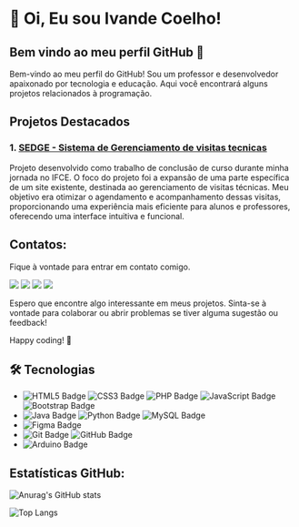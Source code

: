 # 👋 Oi, Eu sou Ivande Coelho!
## Bem vindo ao meu perfil GitHub 👋

Bem-vindo ao meu perfil do GitHub! Sou um professor e desenvolvedor apaixonado por tecnologia e educação. Aqui você encontrará alguns projetos relacionados à programação.



## Projetos Destacados

### 1. [SEDGE  - Sistema de Gerenciamento de visitas tecnicas](https://github.com/IvandeCoelho/SEDGE)

Projeto desenvolvido como trabalho de conclusão de curso durante minha jornada no IFCE. O foco do projeto foi a expansão de uma parte específica de um site existente, destinada ao gerenciamento de visitas técnicas. Meu objetivo era otimizar o agendamento e acompanhamento dessas visitas, proporcionando uma experiência mais eficiente para alunos e professores, oferecendo uma interface intuitiva e funcional.



## Contatos:

Fique à vontade para entrar em contato comigo.
<div>
<a href="https://www.youtube.com/@IvandeCoelho" target="_blank"><img loading="lazy" src="https://img.shields.io/badge/YouTube-FF0000?style=for-the-badge&logo=youtube&logoColor=white" target="_blank"></a>
<a href="https://www.instagram.com/ivande.coelho/" target="_blank"><img loading="lazy" src="https://img.shields.io/badge/-Instagram-%23E4405F?style=for-the-badge&logo=instagram&logoColor=white" target="_blank"></a>
<a href = "mailto:ivandealveslp@gmail.com" title="ivandealveslp@gmail.com"><img loading="lazy" src="https://img.shields.io/badge/Gmail-D14836?style=for-the-badge&logo=gmail&logoColor=white" target="_blank"></a>
<a href="https://www.linkedin.com/in/ivande-coelho-735a41201/" target="_blank"><img loading="lazy" src="https://img.shields.io/badge/-LinkedIn-%230077B5?style=for-the-badge&logo=linkedin&logoColor=white" target="_blank"></a>
</div>

Espero que encontre algo interessante em meus projetos. Sinta-se à vontade para colaborar ou abrir problemas se tiver alguma sugestão ou feedback!

Happy coding! 🚀


## 🛠️ Tecnologias
- ![HTML5 Badge](https://img.shields.io/badge/HTML5-E34F26?style=for-the-badge&logo=html5&logoColor=white)
![CSS3 Badge](https://img.shields.io/badge/CSS3-1572B6?style=for-the-badge&logo=css3&logoColor=white)
![PHP Badge](https://img.shields.io/badge/PHP-777BB4?style=for-the-badge&logo=php&logoColor=white)
![JavaScript Badge](https://img.shields.io/badge/JavaScript-F7DF1E?style=for-the-badge&logo=javascript&logoColor=black)
![Bootstrap Badge](https://img.shields.io/badge/Bootstrap-563D7C?style=for-the-badge&logo=bootstrap&logoColor=white)
- ![Java Badge](https://img.shields.io/badge/Java-007396?style=for-the-badge&logo=java&logoColor=white)
![Python Badge](https://img.shields.io/badge/Python-3776AB?style=for-the-badge&logo=python&logoColor=white)
![MySQL Badge](https://img.shields.io/badge/MySQL-4479A1?style=for-the-badge&logo=mysql&logoColor=white)
- ![Figma Badge](https://img.shields.io/badge/Figma-F24E1E?style=for-the-badge&logo=figma&logoColor=white)
- ![Git Badge](https://img.shields.io/badge/Git-F05032?style=for-the-badge&logo=git&logoColor=white)
![GitHub Badge](https://img.shields.io/badge/GitHub-181717?style=for-the-badge&logo=github&logoColor=white)
- ![Arduino Badge](https://img.shields.io/badge/Arduino-00979D?style=for-the-badge&logo=arduino&logoColor=white)


## Estatísticas GitHub:

![Anurag's GitHub stats](https://github-readme-stats.vercel.app/api?username=IvandeCoelho&show_icons=true&theme=default&locale=pt-br)

![Top Langs](https://github-readme-stats.vercel.app/api/top-langs/?username=IvandeCoelho&layout=compact&locale=pt-br&theme=defaul)
